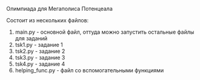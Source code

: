 Олимпиада для Мегаполиса Потенцеала

Состоит из нескольких файлов:

1) main.py - основной файл, оттуда можно запустить остальные файлы для заданий
2) tsk1.py - задание 1
3) tsk2.py - задание 2
4) tsk3.py - задание 3
5) tsk4.py - задание 4
6) helping_func.py - файл со вспомогательными функциями
